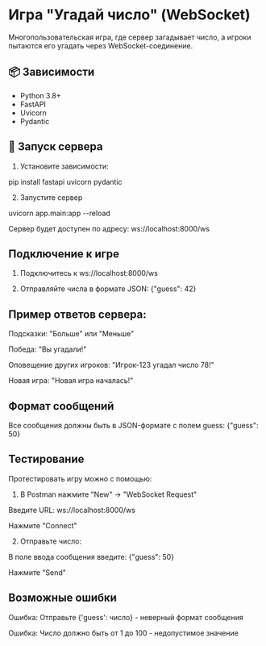 # Игра "Угадай число" (WebSocket)

Многопользовательская игра, где сервер загадывает число, а игроки пытаются его угадать через WebSocket-соединение.


## 📦 Зависимости
- Python 3.8+
- FastAPI
- Uvicorn
- Pydantic


## 🚀 Запуск сервера

1. Установите зависимости:

pip install fastapi uvicorn pydantic

2. Запустите сервер

uvicorn app.main:app --reload

Сервер будет доступен по адресу:
ws://localhost:8000/ws


## Подключение к игре

1. Подключитесь к ws://localhost:8000/ws

2. Отправляйте числа в формате JSON:
{"guess": 42}


## Пример ответов сервера:

Подсказки: "Больше" или "Меньше"

Победа: "Вы угадали!" 

Оповещение других игроков: "Игрок-123 угадал число 78!"

Новая игра: "Новая игра началась!"


## Формат сообщений
Все сообщения должны быть в JSON-формате с полем guess:
{"guess": 50}


## Тестирование

Протестировать игру можно с помощью:

1. В Postman нажмите "New" → "WebSocket Request"

Введите URL: ws://localhost:8000/ws

Нажмите "Connect"

2. Отправьте число:

В поле ввода сообщения введите: {"guess": 50}

Нажмите "Send"

## Возможные ошибки

Ошибка: Отправьте {'guess': число} - неверный формат сообщения

Ошибка: Число должно быть от 1 до 100 - недопустимое значение